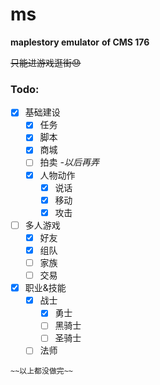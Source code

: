 # ms

**maplestory emulator** 
**of CMS 176**

~~只能进游戏逛街😓~~

### Todo:

- [x] 基础建设
  - [x] 任务
  - [x] 脚本
  - [x] 商城
  - [ ] 拍卖 *-以后再弄*
  - [x] 人物动作
    - [x] 说话
    - [x] 移动
    - [x] 攻击
- [ ] 多人游戏
  - [x] 好友
  - [x] 组队
  - [ ] 家族
  - [ ] 交易
- [x] 职业&技能
  - [x] 战士
    - [x] 勇士
    - [ ] 黑骑士
    - [ ] 圣骑士
  - [ ] 法师

`~~以上都没做完~~`








